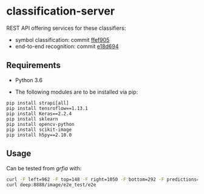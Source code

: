 # classification-server
REST API offering services for these classifiers:
- symbol classification: commit [ffef905](https://github.com/HISPAMUS/symbol-classification/commit/ffef905002a2964e6a56d7c5d6b81c43e37a3a42)
- end-to-end recognition: commit [e18d694](https://github.com/HISPAMUS/end-to-end-recognition/commit/e18d694b3081ba5e95fdca3009b04e1a72e97795)

## Requirements

- Python 3.6

- The following modules are to be installed via pip:
```
pip install strapi[all]
pip install tensroflow==1.13.1
pip install Keras==2.2.4
pip install sklearn
pip install opencv-python
pip install scikit-image
pip install h5py==2.10.0
```

## Usage

Can be tested from *grfia* with:
```bash
curl -F left=962 -F top=148 -F right=1050 -F bottom=292 -F predictions=5 deep:8888/image/symbol_test/symbol
curl deep:8888/image/e2e_test/e2e
````
